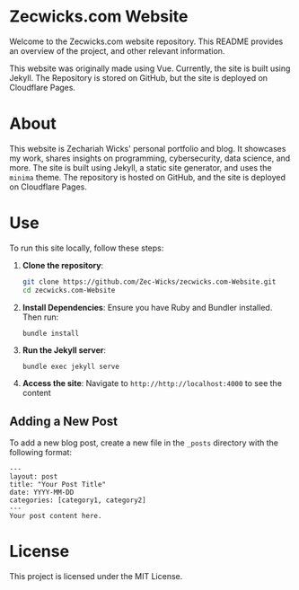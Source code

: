# Zecwicks.com Website

Welcome to the Zecwicks.com website repository. This README provides an overview of the project, and other relevant information.

This website was originally made using Vue. Currently, the site is built using Jekyll.
The Repository is stored on GitHub, but the site is deployed on Cloudflare Pages.

# About
This website is Zechariah Wicks' personal portfolio and blog. It showcases my work, shares insights on programming, cybersecurity, data science, and more. The site is built using Jekyll, a static site generator, and uses the `minima` theme. The repository is hosted on GitHub, and the site is deployed on Cloudflare Pages.

# Use
To run this site locally, follow these steps:
1. **Clone the repository**:
    ```sh
    git clone https://github.com/Zec-Wicks/zecwicks.com-Website.git
    cd zecwicks.com-Website
    ```
2. **Install Dependencies**: Ensure you have Ruby and Bundler installed. Then run:
    ```sh
    bundle install
    ```
3. **Run the Jekyll server**:
    ```
    bundle exec jekyll serve
    ```
4. **Access the site**:
    Navigate to `http://http://localhost:4000` to see the content

## Adding a New Post
To add a new blog post, create a new file in the `_posts` directory with the following format:
```
---
layout: post
title: "Your Post Title"
date: YYYY-MM-DD
categories: [category1, category2]
---
Your post content here.
```


# License
This project is licensed under the MIT License.